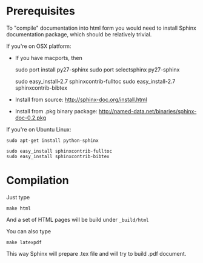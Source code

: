 Prerequisites
=============

To "compile" documentation into html form you would need to install Sphinx documentation package, which should be relatively trivial.

If you're on OSX platform:

- If you have macports, then

    sudo port install py27-sphinx
    sudo port selectsphinx py27-sphinx

    sudo easy_install-2.7 sphinxcontrib-fulltoc
    sudo easy_install-2.7 sphinxcontrib-bibtex

- Install from source: http://sphinx-doc.org/install.html

- Install from .pkg binary package: http://named-data.net/binaries/sphinx-doc-0.2.pkg

If you're on Ubuntu Linux:

    sudo apt-get install python-sphinx

    sudo easy_install sphinxcontrib-fulltoc
    sudo easy_install sphinxcontrib-bibtex

Compilation
===========

Just type

    make html

And a set of HTML pages will be build under ``_build/html``


You can also type

    make latexpdf

This way Sphinx will prepare .tex file and will try to build .pdf document.

